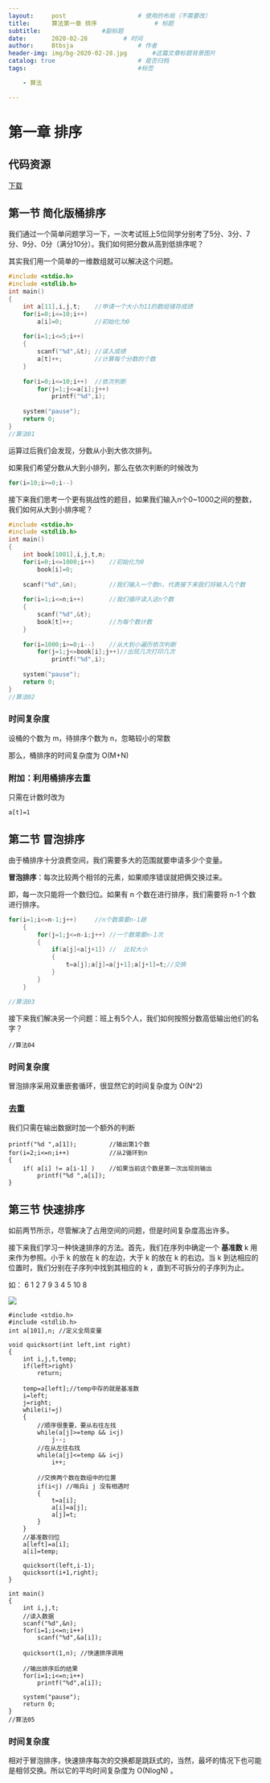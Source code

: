 ```yaml
---
layout:     post   				    # 使用的布局（不需要改）
title:      算法第一章 排序			    # 标题 
subtitle:                 #副标题
date:       2020-02-28			# 时间
author:     Btbsja					# 作者
header-img: img/bg-2020-02-28.jpg 	    #这篇文章标题背景图片
catalog: true 						# 是否归档
tags:								#标签

    - 算法

---
```

# 第一章 排序

## 代码资源

[下载](https://download.csdn.net/download/Btbsja/12203166)



## 第一节 简化版桶排序
我们通过一个简单问题学习一下，一次考试班上5位同学分别考了5分、3分、7分、9分、0分（满分10分）。我们如何把分数从高到低排序呢？

其实我们用一个简单的一维数组就可以解决这个问题。

```c
#include <stdio.h>
#include <stdlib.h>
int main()
{
    int a[11],i,j,t;	//申请一个大小为11的数组储存成绩
    for(i=0;i<=10;i++)
        a[i]=0;			//初始化为0
        
    for(i=1;i<=5;i++)
    {
        scanf("%d",&t);	//读入成绩
        a[t]++;			//计算每个分数的个数
    }
    
    for(i=0;i<=10;i++)	//依次判断
        for(j=1;j<=a[i];j++)
            printf("%d",i);
        
    system("pause");
    return 0;
}
//算法01
```

运算过后我们会发现，分数从小到大依次排列。

如果我们希望分数从大到小排列，那么在依次判断的时候改为

```c
for(i=10;i>=0;i--)
```

接下来我们思考一个更有挑战性的题目，如果我们输入n个0~1000之间的整数，我们如何从大到小排序呢？

```c
#include <stdio.h>
#include <stdlib.h>
int main()
{
    int book[1001],i,j,t,n;
    for(i=0;i<=1000;i++)    //初始化为0
        book[i]=0;
        
    scanf("%d",&n);         //我们输入一个数n，代表接下来我们将输入几个数
    
    for(i=1;i<=n;i++)       //我们循环读入这n个数
    {
        scanf("%d",&t);
        book[t]++;          //为每个数计数
    }
    
    for(i=1000;i>=0;i--)    //从大到小遍历依次判断
        for(j=1;j<=book[i];j++)//出现几次打印几次
            printf("%d",i);
            
    system("pause");
    return 0;
}
//算法02
```

### 时间复杂度

设桶的个数为 m，待排序个数为 n，忽略较小的常数

那么，桶排序的时间复杂度为 O(M+N)

### 附加：利用桶排序去重

只需在计数时改为

```
a[t]=1
```



## 第二节 冒泡排序

由于桶排序十分浪费空间，我们需要多大的范围就要申请多少个变量。

**冒泡排序**：每次比较两个相邻的元素，如果顺序错误就把俩交换过来。

即，每一次只能将一个数归位。如果有 n 个数在进行排序，我们需要将 n-1 个数进行排序。

```c
for(i=1;i<=n-1;j++)     //n个数需要n-1趟
    {
        for(j=1;j<=n-i;j++) //一个数需要n-1次
        {
            if(a[j]<a[j+1]) //  比较大小
            {
                t=a[j];a[j]=a[j+1];a[j+1]=t;//交换
            }
        }
    }

//算法03
```

接下来我们解决另一个问题：班上有5个人，我们如何按照分数高低输出他们的名字？

```
//算法04
```

### 时间复杂度

冒泡排序采用双重嵌套循环，很显然它的时间复杂度为 O(N^2)

### 去重

我们只需在输出数据时加一个额外的判断

```
printf("%d ",a[1]); 		//输出第1个数
for(i=2;i<=n;i++) 			//从2循环到n
{
	if( a[i] != a[i-1] ) 	//如果当前这个数是第一次出现则输出
		printf("%d ",a[i]);
}
```



## 第三节 快速排序

如前两节所示，尽管解决了占用空间的问题，但是时间复杂度高出许多。

接下来我们学习一种快速排序的方法。首先，我们在序列中确定一个 **基准数** k 用来作为参照。小于 k 的放在 k 的左边，大于 k 的放在 k 的右边。当 k 到达相应的位置时，我们分别在子序列中找到其相应的 k ，直到不可拆分的子序列为止。

如： 6 1 2 7 9 3 4 5 10 8 

![](https://cdn.jsdelivr.net/gh/btbsja/btbsjaimg/img/20200301151639.png)

```
#include <stdio.h>
#include <stdlib.h>
int a[101],n; //定义全局变量

void quicksort(int left,int right)
{
    int i,j,t,temp;
    if(left>right)
        return;
    
    temp=a[left];//temp中存的就是基准数
    i=left;
    j=right;
    while(i!=j)
    {
        //顺序很重要，要从右往左找
        while(a[j]>=temp && i<j)
            j--;
        //在从左往右找
        while(a[j]<=temp && i<j)
            i++;
            
        //交换两个数在数组中的位置
        if(i<j) //哨兵i j 没有相遇时
        {
            t=a[i];
            a[i]=a[j];
            a[j]=t;
        }
    }
    //基准数归位
    a[left]=a[i];
    a[i]=temp;
    
    quicksort(left,i-1);
    quicksort(i+1,right);
}

int main()
{
    int i,j,t;
    //读入数据
    scanf("%d",&n);
    for(i=1;i<=n;i++)
        scanf("%d",&a[i]);
        
    quicksort(1,n); //快速排序调用
    
    //输出排序后的结果
    for(i=1;i<=n;i++)
        printf("%d",a[i]);
        
    system("pause");
    return 0;
}
//算法05

```

### 时间复杂度

相对于冒泡排序，快速排序每次的交换都是跳跃式的，当然，最坏的情况下也可能是相邻交换。所以它的平均时间复杂度为 O(NlogN) 。